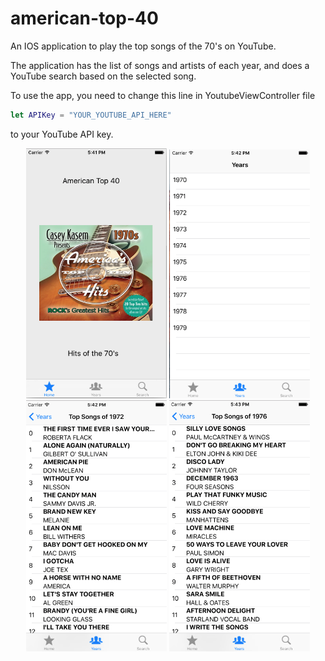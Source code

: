 # american-top-40
An IOS application to play the top songs of the 70's on YouTube.

The application has the list of songs and artists of each year, and does a YouTube search based on the selected song.

To use the app, you need to change this line in YoutubeViewController file
```swift
let APIKey = "YOUR_YOUTUBE_API_HERE"
```
to your YouTube API key.

<p align="center">
  <img src="https://github.com/mustafatunc/american-top-40/blob/master/screenshots/main.png" width="225"/>
  <img src="https://github.com/mustafatunc/american-top-40/blob/master/screenshots/yearslist.png" width="225"/>
  <img src="https://github.com/mustafatunc/american-top-40/blob/master/screenshots/songlist1.png" width="225"/>
  <img src="https://github.com/mustafatunc/american-top-40/blob/master/screenshots/songlist2.png" width="225"/>
</p>

